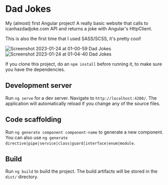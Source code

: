 # Dad Jokes

My (almost) first Angular project! A really basic website that calls to icanhazdadjoke.com API and returns a joke with Angular's HttpClient.

This is also the first time that I used SASS/SCSS, it's pretty cool!

![Screenshot 2023-01-24 at 01-00-59 Dad Jokes](https://user-images.githubusercontent.com/46249941/214160411-b50395ea-268e-4c8d-908e-105cc2c4c0dc.png)
![Screenshot 2023-01-24 at 01-04-40 Dad Jokes](https://user-images.githubusercontent.com/46249941/214160425-203d88a4-7462-4be8-a1b4-02b1372c32ca.png)

If you clone this project, do an `npm install` before running it, to make sure you have the dependencies.

## Development server

Run `ng serve` for a dev server. Navigate to `http://localhost:4200/`. The application will automatically reload if you change any of the source files.

## Code scaffolding

Run `ng generate component component-name` to generate a new component. You can also use `ng generate directive|pipe|service|class|guard|interface|enum|module`.

## Build

Run `ng build` to build the project. The build artifacts will be stored in the `dist/` directory.
